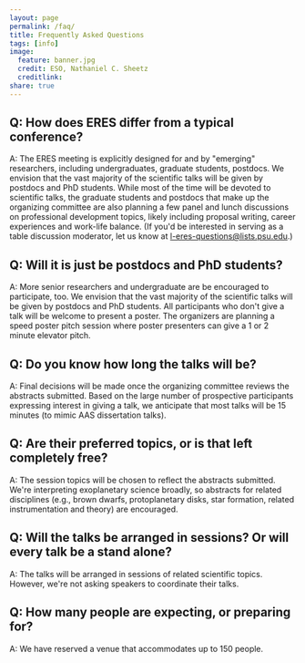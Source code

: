 ```yaml
---
layout: page
permalink: /faq/
title: Frequently Asked Questions
tags: [info]
image:
  feature: banner.jpg
  credit: ESO, Nathaniel C. Sheetz
  creditlink: 
share: true
---
```


Q:  How does ERES differ from a typical conference?
---
A:  The ERES meeting is explicitly designed for and by "emerging" researchers, including undergraduates, graduate students, postdocs.  We envision that the vast majority of the scientific talks will be given by postdocs and PhD students.  While most of the time will be devoted to scientific talks, the graduate students and postdocs that make up the organizing committee are also planning a few panel and lunch discussions on professional development topics, likely including proposal writing, career experiences and work-life balance.  (If you'd be interested in serving as a table discussion moderator, let us know at [l-eres-questions@lists.psu.edu](mailto:l-eres-questions@lists.psu.edu).)

Q:  Will it is just be postdocs and PhD students?
---
A:  More senior researchers and undergraduate are be encouraged to participate, too.  We envision that the vast majority of the scientific talks will be given by postdocs and PhD students.  All participants who don't give a talk will be welcome to present a poster.  The organizers are planning a speed poster pitch session where poster presenters can give a 1 or 2 minute elevator pitch.  

Q:  Do you know how long the talks will be?
---
A:  Final decisions will be made once the organizing committee reviews the abstracts submitted.  Based on the large number of prospective participants expressing interest in giving a talk, we anticipate that most talks will be 15 minutes (to mimic AAS dissertation talks).

Q:  Are their preferred topics, or is that left completely free?
--- 
A:  The session topics will be chosen to reflect the abstracts submitted.  We're interpreting exoplanetary science broadly, so abstracts for related disciplines (e.g., brown dwarfs, protoplanetary disks, star formation, related instrumentation and theory) are encouraged.

Q:  Will the talks be arranged in sessions? Or will every talk be a stand alone?
---
A:  The talks will be arranged in sessions of related scientific topics.  However, we're not asking speakers to coordinate their talks.  

Q:  How many people are expecting, or preparing for?
--- 
A:  We have reserved a venue that accommodates up to 150 people.  
